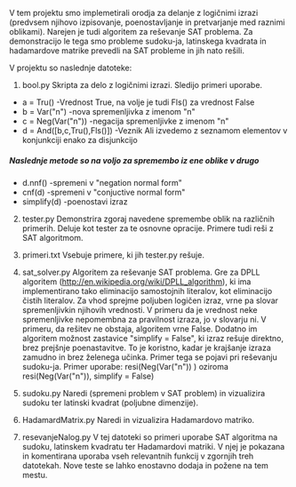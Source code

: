 V tem projektu smo implemetirali orodja za delanje z logičnimi izrazi (predvsem njihovo izpisovanje, 
poenostavljanje in pretvarjanje med raznimi oblikami). Narejen je tudi algoritem za reševanje SAT problema. 
Za demonstracijo le tega smo probleme sudoku-ja, latinskega kvadrata in hadamardove matrike prevedli na SAT probleme in jih nato rešili.

V projektu so naslednje datoteke:

1. bool.py Skripta za delo z logičnimi izrazi. Sledijo primeri uporabe. 

* a = Tru()                     -Vrednost True, na volje je tudi  Fls() za vrednost False 
* b = Var("n")                  -nova spremenljivka z imenom "n" 
* c = Neg(Var("n"))             -negacija spremenljivke z imenom "n"
* d = And([b,c,Tru(),Fls()])    -Veznik Ali izvedemo z seznamom elementov v konjunkciji enako za disjunkcijo 

##### Naslednje metode so na voljo za spremembo iz ene oblike v drugo 

* d.nnf()                       -spremeni v "negation normal form" 
* cnf(d)                        -spremeni v "conjuctive normal form" 
* simplify(d)                   -poenostavi izraz 

2. tester.py Demonstrira zgoraj navedene spremembe oblik na različnih primerih. Deluje kot tester za te osnovne opracije. Primere tudi reši z SAT algoritmom.

3. primeri.txt Vsebuje primere, ki jih tester.py rešuje.

4. sat_solver.py Algoritem za reševanje SAT problema. Gre za DPLL algoritem (http://en.wikipedia.org/wiki/DPLL_algorithm), ki ima implementirano tako eliminacijo samostojnih literalov, kot eliminacijo čistih literalov. Za vhod sprejme poljuben logičen izraz, vrne pa slovar spremenljivkin njihovih vrednosti. V primeru da je vrednost neke spremenljivke nepomembna za pravilnost izraza, jo v slovarju ni. V primeru, da rešitev ne obstaja, algoritem vrne False. Dodatno im algoritem možnost zastavice "simplify = False", ki izraz rešuje direktno, brez prejšnje poenastavitve. To je koristno, kadar je krajšanje izraza zamudno in brez želenega učinka. Primer tega se pojavi pri reševanju sudoku-ja. Primer uporabe: resi(Neg(Var("n")) ) oziroma resi(Neg(Var("n")), simplify = False)

5. sudoku.py Naredi (spremeni problem v SAT problem) in vizualizira sudoku ter latinski kvadrat (poljubne dimenzije).

6. HadamardMatrix.py Naredi in vizualizira Hadamardovo matriko.

7. resevanjeNalog.py V tej datoteki so primeri uporabe SAT algoritma na sudoku, latinskem kvadratu ter Hadamardovi matriki. V njej je pokazana in komentirana uporaba vseh relevantnih funkcij v zgornjih treh datotekah. Nove teste se lahko enostavno dodaja in požene na tem mestu. 